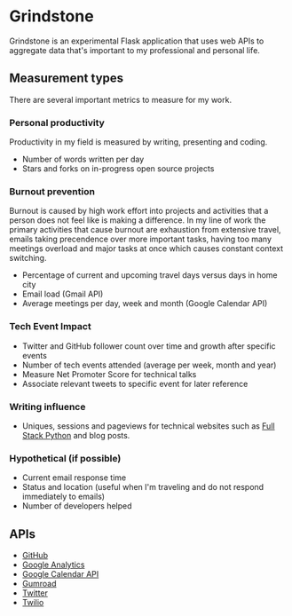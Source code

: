 # Grindstone
Grindstone is an experimental Flask application that uses web APIs to
aggregate data that's important to my professional and personal life.


## Measurement types
There are several important metrics to measure for my work. 

### Personal productivity
Productivity in my field is measured by writing, presenting and coding.

* Number of words written per day
* Stars and forks on in-progress open source projects

### Burnout prevention
Burnout is caused by high work effort into projects and activities that a
person does not feel like is making a difference. In my line of work the
primary activities that cause burnout are exhaustion from extensive travel,
emails taking precendence over more important tasks, having too many
meetings overload and major tasks at once which causes constant context 
switching.

* Percentage of current and upcoming travel days versus days in home city
* Email load (Gmail API)
* Average meetings per day, week and month (Google Calendar API)


### Tech Event Impact
* Twitter and GitHub follower count over time and growth after specific events
* Number of tech events attended (average per week, month and year)
* Measure Net Promoter Score for technical talks
* Associate relevant tweets to specific event for later reference


### Writing influence
* Uniques, sessions and pageviews for technical websites such as 
  [Full Stack Python](http://www.fullstackpython.com/) and blog posts.


### Hypothetical (if possible)
* Current email response time
* Status and location (useful when I'm traveling and do not 
  respond immediately to emails)
* Number of developers helped

## APIs
* [GitHub](https://developer.github.com/v3/)
* [Google Analytics](https://developers.google.com/analytics/)
* [Google Calendar API](https://developers.google.com/google-apps/calendar/)
* [Gumroad](https://gumroad.com/api)
* [Twitter](https://dev.twitter.com/)
* [Twilio](https://www.twilio.com/)

